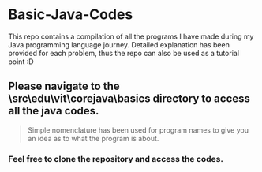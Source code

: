 # Basic-Java-Codes
This repo contains a compilation of all the programs I have made during my Java programming language journey. Detailed explanation has been provided for each problem, thus the repo can also be used as a tutorial point :D

## Please navigate to the \src\edu\vit\corejava\basics directory to access all the java codes.
>Simple nomenclature has been used for program names to give you an idea as to what the program is about.

### Feel free to clone the repository and access the codes.
